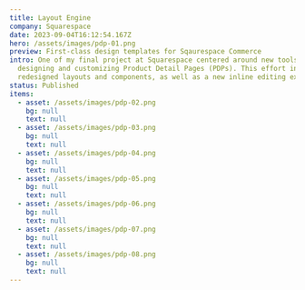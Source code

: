 ```yaml
---
title: Layout Engine
company: Squarespace
date: 2023-09-04T16:12:54.167Z
hero: /assets/images/pdp-01.png
preview: First-class design templates for Sqaurespace Commerce
intro: One of my final project at Squarespace centered around new tools for
  designing and customizing Product Detail Pages (PDPs). This effort included
  redesigned layouts and components, as well as a new inline editing experience.
status: Published
items:
  - asset: /assets/images/pdp-02.png
    bg: null
    text: null
  - asset: /assets/images/pdp-03.png
    bg: null
    text: null
  - asset: /assets/images/pdp-04.png
    bg: null
    text: null
  - asset: /assets/images/pdp-05.png
    bg: null
    text: null
  - asset: /assets/images/pdp-06.png
    bg: null
    text: null
  - asset: /assets/images/pdp-07.png
    bg: null
    text: null
  - asset: /assets/images/pdp-08.png
    bg: null
    text: null
---
```

